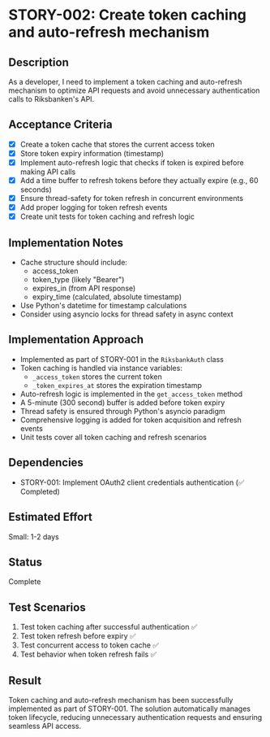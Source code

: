 # STORY-002: Create token caching and auto-refresh mechanism

## Description
As a developer, I need to implement a token caching and auto-refresh mechanism to optimize API requests and avoid unnecessary authentication calls to Riksbanken's API.

## Acceptance Criteria
- [x] Create a token cache that stores the current access token
- [x] Store token expiry information (timestamp)
- [x] Implement auto-refresh logic that checks if token is expired before making API calls
- [x] Add a time buffer to refresh tokens before they actually expire (e.g., 60 seconds)
- [x] Ensure thread-safety for token refresh in concurrent environments
- [x] Add proper logging for token refresh events
- [x] Create unit tests for token caching and refresh logic

## Implementation Notes
- Cache structure should include:
  - access_token
  - token_type (likely "Bearer")
  - expires_in (from API response)
  - expiry_time (calculated, absolute timestamp)
- Use Python's datetime for timestamp calculations
- Consider using asyncio locks for thread safety in async context

## Implementation Approach
- Implemented as part of STORY-001 in the `RiksbankAuth` class
- Token caching is handled via instance variables:
  - `_access_token` stores the current token
  - `_token_expires_at` stores the expiration timestamp
- Auto-refresh logic is implemented in the `get_access_token` method
- A 5-minute (300 second) buffer is added before token expiry
- Thread safety is ensured through Python's asyncio paradigm
- Comprehensive logging is added for token acquisition and refresh events
- Unit tests cover all token caching and refresh scenarios

## Dependencies
- STORY-001: Implement OAuth2 client credentials authentication (✅ Completed)

## Estimated Effort
Small: 1-2 days

## Status
Complete

## Test Scenarios
1. Test token caching after successful authentication ✅
2. Test token refresh before expiry ✅
3. Test concurrent access to token cache ✅
4. Test behavior when token refresh fails ✅

## Result
Token caching and auto-refresh mechanism has been successfully implemented as part of STORY-001. The solution automatically manages token lifecycle, reducing unnecessary authentication requests and ensuring seamless API access. 
